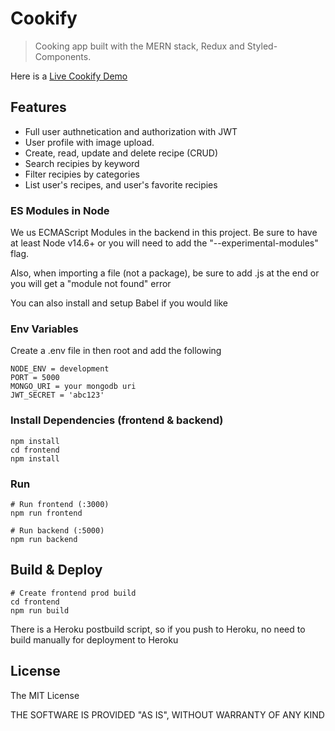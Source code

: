 # Cookify

> Cooking app built with the MERN stack, Redux and Styled-Components.

Here is a [Live Cookify Demo](https://cookify-greg.herokuapp.com/)

## Features

- Full user authnetication and authorization with JWT
- User profile with image upload.
- Create, read, update and delete recipe (CRUD)
- Search recipies by keyword
- Filter recipies by categories
- List user's recipes, and user's favorite recipies

### ES Modules in Node

We us ECMAScript Modules in the backend in this project. Be sure to have at least Node v14.6+ or you will need to add the "--experimental-modules" flag.

Also, when importing a file (not a package), be sure to add .js at the end or you will get a "module not found" error

You can also install and setup Babel if you would like

### Env Variables

Create a .env file in then root and add the following

```
NODE_ENV = development
PORT = 5000
MONGO_URI = your mongodb uri
JWT_SECRET = 'abc123'
```

### Install Dependencies (frontend & backend)

```
npm install
cd frontend
npm install
```

### Run

```
# Run frontend (:3000)
npm run frontend

# Run backend (:5000)
npm run backend
```

## Build & Deploy

```
# Create frontend prod build
cd frontend
npm run build
```

There is a Heroku postbuild script, so if you push to Heroku, no need to build manually for deployment to Heroku

## License

The MIT License

THE SOFTWARE IS PROVIDED "AS IS", WITHOUT WARRANTY OF ANY KIND
